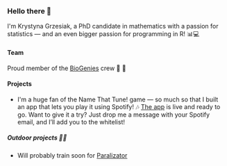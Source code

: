 ### Hello there 👋

I'm Krystyna Grzesiak, a PhD candidate in mathematics with a passion for statistics — and an even bigger passion for programming in R! 📊💻

#### Team

Proud member of the [BioGenies](https://biogenies.info/) crew :genie: :genie: 

#### Projects

- I'm a huge fan of the Name That Tune! game — so much so that I built an app that lets you play it using Spotify! 🎶 [The app](https://krystynagrzesiak.shinyapps.io/NTT-dev) is live and ready to go. Want to give it a try? Just drop me a message with your Spotify email, and I’ll add you to the whitelist!

##### Outdoor projects :climbing_woman:

- Will probably train soon for [Paralizator](https://27crags.com/crags/szczytnik/routes/paralizator)
